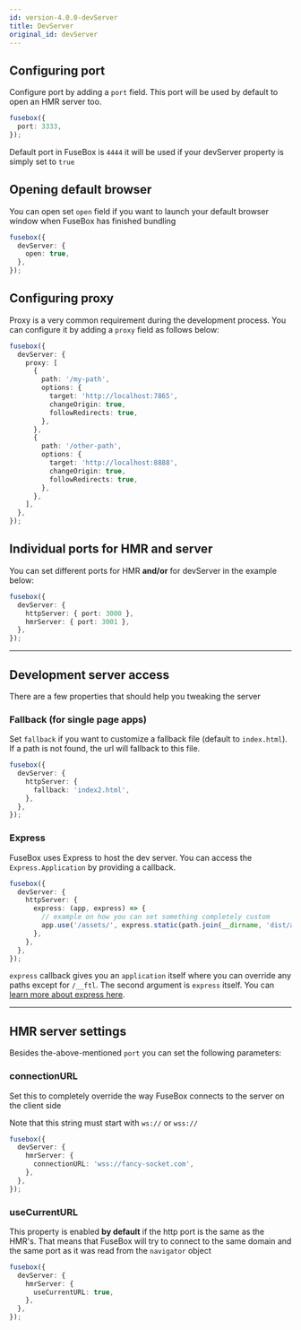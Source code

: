 ```yaml
---
id: version-4.0.0-devServer
title: DevServer
original_id: devServer
---
```


## Configuring port

Configure port by adding a `port` field. This port will be used by default to open an HMR server too.

```ts
fusebox({
  port: 3333,
});
```

Default port in FuseBox is `4444` it will be used if your devServer property is simply set to `true`

## Opening default browser

You can open set `open` field if you want to launch your default browser window when FuseBox has finished bundling

```ts
fusebox({
  devServer: {
    open: true,
  },
});
```

## Configuring proxy

Proxy is a very common requirement during the development process. You can configure it by adding a `proxy` field as
follows below:

```ts
fusebox({
  devServer: {
    proxy: [
      {
        path: '/my-path',
        options: {
          target: 'http://localhost:7865',
          changeOrigin: true,
          followRedirects: true,
        },
      },
      {
        path: '/other-path',
        options: {
          target: 'http://localhost:8888',
          changeOrigin: true,
          followRedirects: true,
        },
      },
    ],
  },
});
```

## Individual ports for HMR and server

You can set different ports for HMR **and/or** for devServer in the example below:

```ts
fusebox({
  devServer: {
    httpServer: { port: 3000 },
    hmrServer: { port: 3001 },
  },
});
```

---

## Development server access

There are a few properties that should help you tweaking the server

### Fallback (for single page apps)

Set `fallback` if you want to customize a fallback file (default to `index.html`). If a path is not found, the url will
fallback to this file.

```ts
fusebox({
  devServer: {
    httpServer: {
      fallback: 'index2.html',
    },
  },
});
```

### Express

FuseBox uses Express to host the dev server. You can access the `Express.Application` by providing a callback.

```ts
fusebox({
  devServer: {
    httpServer: {
      express: (app, express) => {
        // example on how you can set something completely custom
        app.use('/assets/', express.static(path.join(__dirname, 'dist/assets')));
      },
    },
  },
});
```

`express` callback gives you an `application` itself where you can override any paths except for `/__ftl`. The second
argument is `express` itself. You can [learn more about express here](https://expressjs.com/en/5x/api.html#app).

---

## HMR server settings

Besides the-above-mentioned `port` you can set the following parameters:

### connectionURL

Set this to completely override the way FuseBox connects to the server on the client side

Note that this string must start with `ws://` or `wss://`

```ts
fusebox({
  devServer: {
    hmrServer: {
      connectionURL: 'wss://fancy-socket.com',
    },
  },
});
```

### useCurrentURL

This property is enabled **by default** if the http port is the same as the HMR's. That means that FuseBox will try to
connect to the same domain and the same port as it was read from the `navigator` object

```ts
fusebox({
  devServer: {
    hmrServer: {
      useCurrentURL: true,
    },
  },
});
```
